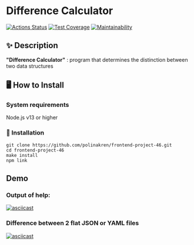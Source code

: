 # Difference Calculator
[![Actions Status](https://github.com/polinakren/frontend-project-46/actions/workflows/hexlet-check.yml/badge.svg)](https://github.com/polinakren/frontend-project-46/actions)
[![Test Coverage](https://api.codeclimate.com/v1/badges/fee9e64838148bce6f0e/test_coverage)](https://codeclimate.com/github/polinakren/frontend-project-46/test_coverage)
[![Maintainability](https://api.codeclimate.com/v1/badges/fee9e64838148bce6f0e/maintainability)](https://codeclimate.com/github/polinakren/frontend-project-46/maintainability)

## ✨ Description
__"Difference Calculator"__ :  program that determines the distinction between two data structures

## 🖥 How to Install
### System requirements
Node.js v13 or higher

### 🔨 Installation

```
git clone https://github.com/polinakren/frontend-project-46.git
cd frontend-project-46
make install
npm link
```

## Demo
### Output of help:
[![asciicast](https://asciinema.org/a/7gcu3l3YWKQnoEfpbpbnLBa91.svg)](https://asciinema.org/a/7gcu3l3YWKQnoEfpbpbnLBa91)

### Difference between 2 flat JSON or YAML files
[![asciicast](https://asciinema.org/a/4QkKAv4tnVG0l1aWl9NRu2mji.svg)](https://asciinema.org/a/4QkKAv4tnVG0l1aWl9NRu2mji)
